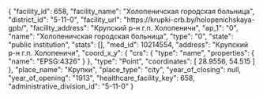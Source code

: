 {
    "facility_id": 658,
    "facility_name": "Холопеничская городская больница",
    "district_id": "5-11-0",
    "facility_url": "https:\/\/krupki-crb.by\/holopenichskaya-gpb\/",
    "facility_address": "Крупский р-н г.п. Холопеничи",
    "ap_1": "0",
    "name": "Холопеничская городская больница",
    "type": "0",
    "state": "public institution",
    "stats": [],
    "med_id": 10214554,
    "address": "Крупский р-н г.п. Холопеничи",
    "coord_x_y": {
        "crs": {
            "type": "name",
            "properties": {
                "name": "EPSG:4326"
            }
        },
        "type": "Point",
        "coordinates": [
            28.9556,
            54.515
        ]
    },
    "place_name": "Крупки",
    "place_type": "city",
    "year_of_closing": null,
    "year_of_opening": "1913",
    "healthcare_facility_key": 658,
    "administrative_division_id": "5-11-0"
}